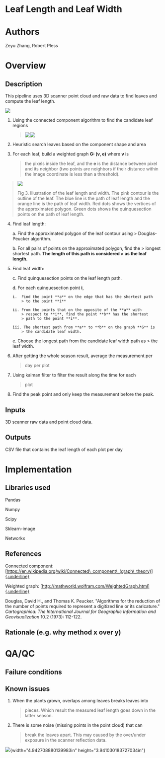 **Leaf Length and Leaf Width**
==============================

**Authors**
===========

Zeyu Zhang, Robert Pless

**Overview**
============

**Description**
---------------

This pipeline uses 3D scanner point cloud and raw data to find leaves
and compute the leaf length.

![](./imgs/image4.png)
1.  Using the connected component algorithm to find the candidate leaf regions 
    >
    >
    > ![](./imgs/image5.png)![](./imgs/image2.png)

2.  Heuristic search leaves based on the component shape and area

3.  For each leaf, build a weighted graph **G: (v, e)** where **v** is
    > the pixels inside the leaf, and the **e** is the distance between
    > pixel and its neighbor (two points are neighbors if their distance
    > within the image coordinate is less than a threshold).

> ![](./imgs/image3.png)
>
> Fig 3. Illustration of the leaf length and width. The pink contour is
> the outline of the leaf. The blue line is the path of leaf length and
> the orange line is the path of leaf width. Red dots shows the vertices
> of the approximated polygon. Green dots shows the quinquesection
> points on the path of leaf length.

4.  Find leaf length:

    a.  Find the approximated polygon of the leaf contour using
        > Douglas-Peucker algorithm.

    b.  For all pairs of points on the approximated polygon, find the
        > longest shortest path. **The length of this path is considered
        > as the leaf length.**

5.  Find leaf width:

    c.  Find quinquesection points on the leaf length path.

    d.  For each quinquesection point **i**,

        i.  Find the point **a** on the edge that has the shortest path
            > to the point **i**

        ii. From the points that on the opposite of the **a** with
            > respect to **i**, find the point **b** has the shortest
            > path to the point **i**.

        iii. The shortest path from **a** to **b** on the graph **G** is
            > the candidate leaf width.

    e.  Choose the longest path from the candidate leaf width path as
        > the leaf width.

6.  After getting the whole season result, average the measurement per
    > day per plot

7.  Using kalman filter to filter the result along the time for each
    > plot

8.  Find the peak point and only keep the measurement before the peak.

**Inputs**
----------

3D scanner raw data and point cloud data.

**Outputs**
-----------

CSV file that contains the leaf length of each plot per day

**Implementation**
==================

**Libraries used**
------------------

Pandas

Numpy

Scipy

Sklearn-image

Networkx

**References**
--------------

Connected component:
[https://en.wikipedia.org/wiki/Connected\_component\_(graph\_theory)]{.underline}

Weighted graph:
[http://mathworld.wolfram.com/WeightedGraph.html]{.underline}

Douglas, David H., and Thomas K. Peucker. \"Algorithms for the reduction
of the number of points required to represent a digitized line or its
caricature.\" *Cartographica: The International Journal for Geographic
Information and Geovisualization* 10.2 (1973): 112-122.

**Rationale (e.g. why method x over y)**
----------------------------------------

**QA/QC**
=========

**Failure conditions**
----------------------

**Known issues**
----------------

1.  When the plants grown, overlaps among leaves breaks leaves into
    > pieces. Which result the measured leaf length goes down in the
    > latter season.

2.  There is some noise (missing points in the point cloud) that can
    > break the leaves apart. This may caused by the over/under exposure
    > in the scanner reflection data.

![](./imgs/image1.jpg){width="4.942708880139983in"
height="3.941030183727034in"}
